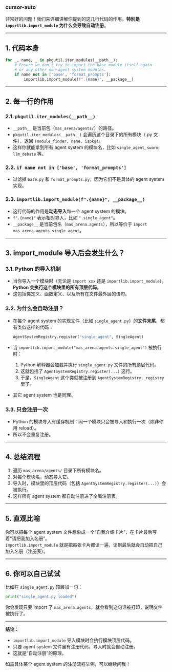### cursor-auto

非常好的问题！我们来详细讲解你提到的这几行代码的作用，**特别是 `importlib.import_module` 为什么会导致自动注册**。

---

## 1. 代码本身

```python
for _, name, _ in pkgutil.iter_modules(__path__):
    # Ensure we don't try to import the base module itself again
    # or any other non-agent system modules.
    if name not in ['base', 'format_prompts']:
        importlib.import_module(f".{name}", __package__)
```

---

## 2. 每一行的作用

### 2.1. `pkgutil.iter_modules(__path__)`

- `__path__` 是当前包（`mas_arena/agents/`）的路径。
- `pkgutil.iter_modules(__path__)` 会遍历这个目录下的所有模块（.py 文件），返回 `(module_finder, name, ispkg)`。
- 这样你就能拿到所有 agent system 的模块名，比如 `single_agent`, `swarm`, `llm_debate` 等。

### 2.2. `if name not in ['base', 'format_prompts']`

- 过滤掉 `base.py` 和 `format_prompts.py`，因为它们不是具体的 agent system 实现。

### 2.3. `importlib.import_module(f".{name}", __package__)`

- 这行代码的作用是**动态导入**每一个 agent system 的模块。
- `f".{name}"` 表示相对导入，比如 `".single_agent"`。
- `__package__` 是当前包名（`mas_arena.agents`），所以等价于 `import mas_arena.agents.single_agent`。

---

## 3. import_module 导入后会发生什么？

### 3.1. Python 的导入机制

- 当你导入一个模块时（无论是 `import xxx` 还是 `importlib.import_module`），**Python 会执行这个模块里的所有顶层代码**。
- 这包括类定义、函数定义、以及所有在文件最外层的语句。

### 3.2. 为什么会自动注册？

- 在每个 agent system 的实现文件（比如 `single_agent.py`）的**文件末尾**，都有类似这样的代码：

  ```python
  AgentSystemRegistry.register("single_agent", SingleAgent)
  ```

- 当 `importlib.import_module("mas_arena.agents.single_agent")` 被执行时：
  1. Python 解释器会加载并执行 `single_agent.py` 文件的所有顶层代码。
  2. 这就包括了 `AgentSystemRegistry.register(...)` 这行。
  3. 于是，`SingleAgent` 这个类就被注册到 `AgentSystemRegistry._registry` 里了。

- 其它 agent system 也是同理。

### 3.3. 只会注册一次

- Python 的模块导入有缓存机制：同一个模块只会被导入和执行一次（除非你用 reload）。
- 所以不会重复注册。

---

## 4. 总结流程

1. 遍历 `mas_arena/agents/` 目录下所有模块名。
2. 对每个模块名，动态导入它。
3. 导入时，模块里的顶层代码（包括 `AgentSystemRegistry.register(...)`）会被执行。
4. 这样所有 agent system 都自动注册进了全局注册表。

---

## 5. 直观比喻

你可以把每个 agent system 文件想象成一个“自我介绍卡片”，在卡片最后写着“请把我加入名册”。  
`importlib.import_module` 就是把每张卡片都读一遍，读到最后就会自动把自己加入名册（注册表）。

---

## 6. 你可以自己试试

比如在 `single_agent.py` 顶层加一句：

```python
print("single_agent.py loaded")
```

你会发现只要 import 了 `mas_arena.agents`，就会看到这句话被打印，说明文件被执行了。

---

**结论：**  
- `importlib.import_module` 导入模块时会执行模块顶层代码。
- 只要 agent system 文件里有注册代码，导入时就会自动注册。
- 这就是“自动注册”的原理。

如需具体某个 agent system 的注册流程举例，可以继续问我！